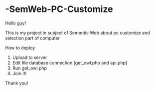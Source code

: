 # -SemWeb-PC-Customize

Hello guy!

This is my project in subject of Sementic Web 
about pc customize and selection part of computer


How to deploy 
1. Upload to server
2. Edit file database connection [get_owl.php and api.php] 
3. Run get_owl.php
4. Join it!


Thank you!
